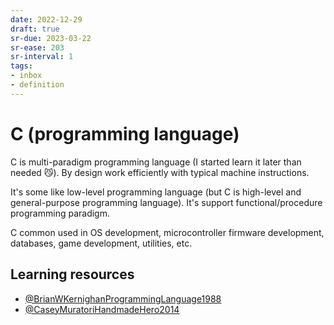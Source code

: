 ```yaml
---
date: 2022-12-29
draft: true
sr-due: 2023-03-22
sr-ease: 203
sr-interval: 1
tags:
- inbox
- definition
---
```


# C (programming language)

C is multi-paradigm programming language (I started learn it later than needed
😼). By design work efficiently with typical machine instructions.

It\'s some like low-level programming language (but C is high-level and
general-purpose programming language). It's support functional/procedure
programming paradigm.

C common used in OS development, microcontroller firmware development,
databases, game development, utilities, etc.

## Learning resources


- [@BrianWKernighanProgrammingLanguage1988](./%40BrianWKernighanProgrammingLanguage1988.md)
- [@CaseyMuratoriHandmadeHero2014](./%40CaseyMuratoriHandmadeHero2014.md)